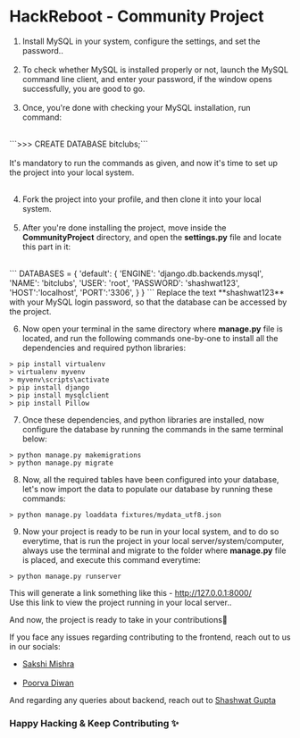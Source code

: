 # HackReboot - Community Project

1. Install MySQL in your system, configure the settings, and set the password..
</br></br>
2. To check whether MySQL is installed properly or not, launch the MySQL command line client, and enter your password, if the window opens successfully, you are good to go.
</br></br>
3. Once, you're done with checking your MySQL installation, run command:
<br>
```>>> CREATE DATABASE bitclubs;```
<br><br>
It's mandatory to run the commands as given, and now it's time to set up the project into your local system. 
</br></br>

4. Fork the project into your profile, and then clone it into your local system.
</br></br>
5. After you're done installing the project, move inside the **CommunityProject** directory, and open the **settings.py** file and locate this part in it:
<br>
```
DATABASES = {
    'default': {
        'ENGINE': 'django.db.backends.mysql',
        'NAME': 'bitclubs',
        'USER': 'root',
        'PASSWORD': 'shashwat123',
        'HOST':'localhost',
        'PORT':'3306',
    }
}
```
Replace the text **shashwat123** with your MySQL login password, so that the database can be accessed by the project.

6. Now open your terminal in the same directory where **manage.py** file is located, and run the following commands one-by-one to install all the dependencies and required python libraries:
```
> pip install virtualenv
> virtualenv myvenv
> myvenv\scripts\activate 
> pip install django
> pip install mysqlclient
> pip install Pillow
```

7. Once these dependencies, and python libraries are installed, now configure the database by running the commands in the same terminal below:
```
> python manage.py makemigrations
> python manage.py migrate
```

8. Now, all the required tables have been configured into your database, let's now import the data to populate our database by running these commands:
```
> python manage.py loaddata fixtures/mydata_utf8.json
```

9. Now your project is ready to be run in your local system, and to do so everytime, that is run the project in your local
server/system/computer, always use the terminal and migrate to the folder where **manage.py** file is placed, and execute this command everytime:
```
> python manage.py runserver
```
This will generate a link something like this - http://127.0.0.1:8000/
<br>
Use this link to view the project running in your local server..

And now, the project is ready to take in your contributions🚀


If you face any issues regarding contributing to the frontend, reach out to us in our socials:
<br><ul><li> [Sakshi Mishra](https://www.instagram.com/sak_shi7221/) </li>
<br><li> [Poorva Diwan](https://www.instagram.com/poorva_diwan_07/) </li></ul>


And regarding any queries about backend, reach out to [Shashwat Gupta](https://www.instagram.com/shashwat_g27/)


### Happy Hacking & Keep Contributing ✨


